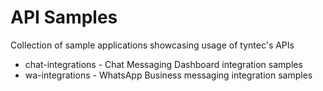 # API Samples

Collection of sample applications showcasing usage of tyntec's APIs

- chat-integrations - Chat Messaging Dashboard integration samples
- wa-integrations - WhatsApp Business messaging integration samples

